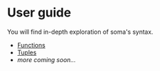 # User guide

You will find in-depth exploration of soma's syntax.

- [Functions](./functions.soma)
- [Tuples](./tuples.soma)
- *more coming soon...*

